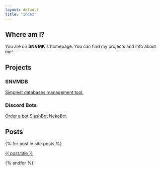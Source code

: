 ```yaml
---
layout: default
title: "Index"
---
```


## Where am I?

You are on **SNVMK**`s homepage. You can find my projects and info about me!

## Projects

### SNVMDB

[Simplest databases management tool.](https://snvmk.tk/snvmdb/ "Link to quick overview")

### Discord Bots

[Order a bot](https://snvmk.tk/bots/)
[SlashBot](https://snvmk.tk/bots/slash)
[NekoBot](https://snvmk.tk/bots/neko)

## Posts

{% for post in site.posts %}

[{{ post.title }}]({{post.url}})

{% endfor %}
